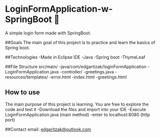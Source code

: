 # LoginFormApplication-w-SpringBoot 🍃
A simple login form made with SpringBoot.

##Goals
The main goal of this project is to practice and learn the basics of Spring boot.

##Technologies
-Made in Eclipse IDE
  -Java
  -Spring boot
  -ThymeLeaf

##File Structure
src/main/
    -java/com/edgaritzak/loginFormApplication
        -LoginFormApplication.java
        -controller/
            -greetings.java
    -resources/templates/
        -error.html
        -index.html
        -greetings.html

## How to use
The main purpose of this project is learning. You are free to explore the code and test it
  -Download the files and import into your IDE
  -Execute LoginFormApplication.java (main method)
  -enter to localhost:8080 (http port)

##Contact
email: edgaritzak@outlook.com
